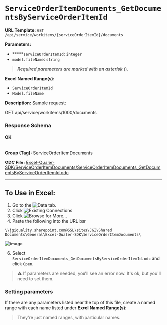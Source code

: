# `ServiceOrderItemDocuments_GetDocumentsByServiceOrderItemId`

**URL Template:**
`GET /api/service/workitems/{serviceOrderItemId}/documents`

**Parameters:**
- *****`serviceOrderItemId`: `integer`
- `model.fileName`: `string`


> *****Required parameters are marked with an asterisk (*****).

**Excel Named Range(s):**
- `ServiceOrderItemId`
- `Model.fileName`


**Description:**
Sample request:
            
GET api/service/workitems/1000/documents

### Response Schema

#### OK
```json

```

**Group (Tag):**
ServiceOrderItemDocuments

**ODC File:**
[Excel-Qualer-SDK/ServiceOrderItemDocuments/ServiceOrderItemDocuments_GetDocumentsByServiceOrderItemId.odc](https://github.com/Johnson-Gage-Inspection-Inc/qualer-sdk-odc/blob/main/Excel-Qualer-SDK/ServiceOrderItemDocuments/ServiceOrderItemDocuments_GetDocumentsByServiceOrderItemId.odc)

---

To Use in Excel:
---

1. Go to the ![`Data`](https://github.com/user-attachments/assets/da437a70-57b3-4c5b-bb01-4910ece19ed1)
 tab.
3. Click ![Existing Connections](https://github.com/user-attachments/assets/a2f1ed67-b2e0-4c23-ac90-68c870e60289)
4. Click ![`Browse for More...`](https://github.com/user-attachments/assets/8e698494-6865-41e7-b6fa-043aea81809a)
5. Paste the following into the URL bar
```
\\jgiquality.sharepoint.com@SSL\sites\JGI\Shared Documents\General\Excel-Qualer-SDK\ServiceOrderItemDocuments\
```

![image](https://github.com/user-attachments/assets/1e1a8d87-0377-446d-aaf5-d78562991db3)

6. Select `ServiceOrderItemDocuments_GetDocumentsByServiceOrderItemId.odc` and click `Open`.

> ⚠️ If parameters are needed, you'll see an error now. It's ok, but you'll need to set them.

### Setting parameters
If there are any parameters listed near the top of this file, create a named range with each name listed under **Excel Named Range(s):**
> They're just named ranges, with particular names.
